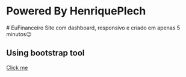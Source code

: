 <h1>Powered By HenriquePlech</h1>
<p># EuFinanceiro Site com dashboard, responsivo e criado em apenas 5 minutos😉</p>
<h2>Using bootstrap tool</h2>
<a href="https://eu-financeiro.vercel.app/">Click me</a>
